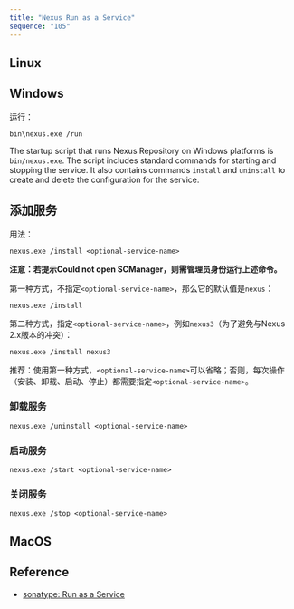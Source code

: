 ```yaml
---
title: "Nexus Run as a Service"
sequence: "105"
---
```


## Linux

## Windows

运行：

```text
bin\nexus.exe /run
```

The startup script that runs Nexus Repository on Windows platforms is `bin/nexus.exe`.
The script includes standard commands for starting and stopping the service.
It also contains commands `install`  and `uninstall` to create and delete the configuration for the service.

## 添加服务

用法：

```text
nexus.exe /install <optional-service-name>
```

**注意：若提示Could not open SCManager，则需管理员身份运行上述命令。**

第一种方式，不指定`<optional-service-name>`，那么它的默认值是`nexus`：

```text
nexus.exe /install
```

第二种方式，指定`<optional-service-name>`，例如`nexus3`（为了避免与Nexus 2.x版本的冲突）：

```text
nexus.exe /install nexus3
```

推荐：使用第一种方式，`<optional-service-name>`可以省略；否则，每次操作（安装、卸载、启动、停止）都需要指定`<optional-service-name>`。

### 卸载服务

```text
nexus.exe /uninstall <optional-service-name>
```

### 启动服务

```text
nexus.exe /start <optional-service-name>
```

### 关闭服务

```text
nexus.exe /stop <optional-service-name>
```

## MacOS

## Reference

- [sonatype: Run as a Service](https://help.sonatype.com/repomanager3/installation-and-upgrades/run-as-a-service)
